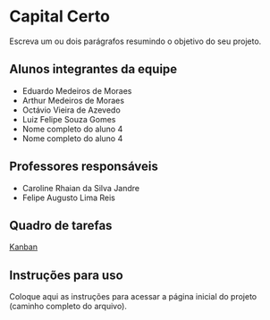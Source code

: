# Capital Certo
Escreva um ou dois parágrafos resumindo o objetivo do seu projeto.

## Alunos integrantes da equipe

* Eduardo Medeiros de Moraes
* Arthur Medeiros de Moraes
* Octávio Vieira de Azevedo
* Luiz Felipe Souza Gomes 
* Nome completo do aluno 4
* Nome completo do aluno 4

## Professores responsáveis

* Caroline Rhaian da Silva Jandre
* Felipe Augusto Lima Reis

## Quadro de tarefas
[Kanban](https://github.com/orgs/ICEI-PUCMinas-PSG-SI-TI/projects/36)

## Instruções para uso
Coloque aqui as instruções para acessar a página inicial do projeto (caminho completo do arquivo).
